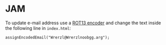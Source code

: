 # JAM

To update e-mail address use a [ROT13 encoder](http://www.rot13.com/) and change the text inside the following line in `index.html`:
```
assignEncodedEmail("Wrerzl@Wrerzlnoobgg.arg");
```